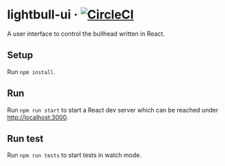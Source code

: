 # lightbull-ui &middot; [![CircleCI](https://circleci.com/gh/light-bull/lightbull-ui.svg?style=svg)](https://circleci.com/gh/light-bull/lightbull-ui)

A user interface to control the bullhead written in React.

## Setup

Run `npm install`.

## Run

Run `npm run start` to start a React dev server which can be reached under <http://localhost:3000>.

## Run test

Run `npm run tests` to start tests in watch mode.